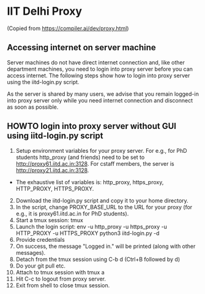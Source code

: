 # IIT Delhi Proxy

(Copied from https://compiler.ai/dev/proxy.html)

## Accessing internet on server machine
Server machines do not have direct internet connection and, like other department machines, you need to login into proxy server before you can access internet. The following steps show how to login into proxy server using the iitd-login.py script.

As the server is shared by many users, we advise that you remain logged-in into proxy server only while you need internet connection and disconnect as soon as possible.

## HOWTO login into proxy server without GUI using iitd-login.py script
1. Setup environment variables for your proxy server. For e.g., for PhD students http_proxy (and friends) need to be set to http://proxy61.iitd.ac.in:3128. For cstaff members, the server is http://proxy21.iitd.ac.in:3128.
- The exhaustive list of variables is: http_proxy, https_proxy, HTTP_PROXY, HTTPS_PROXY.
2. Download the iitd-login.py script and copy it to your home directory.
3. In the script, change PROXY_BASE_URL to the URL for your proxy (for e.g., it is proxy61.iitd.ac.in for PhD students).
4. Start a tmux session: tmux
5. Launch the login script: env -u http_proxy -u https_proxy -u HTTP_PROXY -u HTTPS_PROXY python3 iitd-login.py -d
6. Provide credentials
7. On success, the message "Logged in." will be printed (along with other messages).
8. Detach from the tmux session using C-b d (Ctrl+B followed by d)
9. Do your git pull etc.
10. Attach to tmux session with tmux a
11. Hit C-c to logout from proxy server.
12. Exit from shell to close tmux session.
